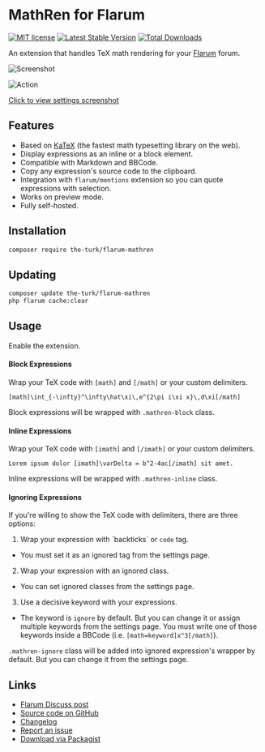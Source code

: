 # MathRen for Flarum

[![MIT license](https://img.shields.io/badge/license-MIT-blue.svg)](https://github.com/the-turk/flarum-mathren/blob/master/LICENSE) [![Latest Stable Version](https://img.shields.io/packagist/v/the-turk/flarum-mathren.svg)](https://packagist.org/packages/the-turk/flarum-mathren) [![Total Downloads](https://img.shields.io/packagist/dt/the-turk/flarum-mathren.svg)](https://packagist.org/packages/the-turk/flarum-mathren)

An extension that handles TeX math rendering for your [Flarum](https://github.com/flarum) forum.

![Screenshot](https://i.ibb.co/3WpHVrH/mathren.png)

![Action](https://i.imgur.com/K3rFUhY.gifv)

[Click to view settings screenshot](https://i.ibb.co/nnVnqZs/mathren-settings.png)

## Features

- Based on [KaTeX](https://github.com/KaTeX/KaTeX) (the fastest math typesetting library on the web).
- Display expressions as an inline or a block element.
- Compatible with Markdown and BBCode.
- Copy any expression's source code to the clipboard.
- Integration with `flarum/mentions` extension so you can quote expressions with selection.
- Works on preview mode.
- Fully self-hosted.

## Installation

```bash
composer require the-turk/flarum-mathren
```

## Updating

```bash
composer update the-turk/flarum-mathren
php flarum cache:clear
```

## Usage

Enable the extension.

#### Block Expressions

Wrap your TeX code with `[math]` and `[/math]` or your custom delimiters.

```
[math]\int_{-\infty}^\infty\hat\xi\,e^{2\pi i\xi x}\,d\xi[/math]
```

Block expressions will be wrapped with `.mathren-block` class.

#### Inline Expressions

Wrap your TeX code with `[imath]` and `[/imath]` or your custom delimiters.

```
Lorem ipsum dolor [imath]\varDelta = b^2-4ac[/imath] sit amet.
```

Inline expressions will be wrapped with `.mathren-inline` class.

#### Ignoring Expressions

If you're willing to show the TeX code with delimiters, there are three options:

1. Wrap your expression with \`backticks\` or `code` tag.
  + You must set it as an ignored tag from the settings page.
2. Wrap your expression with an ignored class.
  + You can set ignored classes from the settings page.
3. Use a decisive keyword with your expressions.
  + The keyword is `ignore` by default. But you can change it or assign multiple keywords from the settings page. You must write one of those keywords inside a BBCode (i.e. `[math=keyword]x^3[/math]`).

`.mathren-ignore` class will be added into ignored expression's wrapper by default. But you can change it from the settings page.

## Links

- [Flarum Discuss post](https://discuss.flarum.org/d/22439-mathren-tex-math-rendering)
- [Source code on GitHub](https://github.com/the-turk/flarum-mathren)
- [Changelog](https://github.com/the-turk/flarum-mathren/blob/master/CHANGELOG.md)
- [Report an issue](https://github.com/the-turk/flarum-mathren/issues)
- [Download via Packagist](https://packagist.org/packages/the-turk/flarum-mathren)
